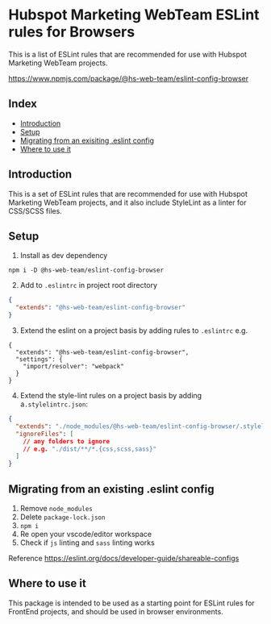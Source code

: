 # Hubspot Marketing WebTeam ESLint rules for Browsers

This is a list of ESLint rules that are recommended for use with Hubspot Marketing WebTeam projects.

https://www.npmjs.com/package/@hs-web-team/eslint-config-browser

<!-- index-start -->
## Index

- [Introduction](#introduction)
- [Setup](#setup)
- [Migrating from an exisiting .eslint config](#migrating-from-an-existing-eslint-config)
- [Where to use it](#where-to-use-it)
<!-- index-end -->

## Introduction

This is a set of ESLint rules that are recommended for use with Hubspot Marketing WebTeam projects, and it also include StyleLint as a linter for CSS/SCSS files.

## Setup

1. Install as dev dependency

```
npm i -D @hs-web-team/eslint-config-browser
```

2. Add to `.eslintrc` in project root directory

```json
{
  "extends": "@hs-web-team/eslint-config-browser"
}
```

3. Extend the eslint on a project basis by adding rules to  `.eslintrc` e.g.

```
{
  "extends": "@hs-web-team/eslint-config-browser",
  "settings": {
    "import/resolver": "webpack"
  }
}
```

4. Extend the style-lint rules on a project basis by adding a`.stylelintrc.json`:

```json
{
  "extends": "./node_modules/@hs-web-team/eslint-config-browser/.stylelintrc.json",
  "ignoreFiles": [
    // any folders to ignore
    // e.g. "./dist/**/*.{css,scss,sass}"
  ]
}
```

## Migrating from an existing .eslint config

1. Remove `node_modules`
2. Delete `package-lock.json`
3. `npm i`
4. Re open your vscode/editor workspace
5. Check if `js` linting and `sass` linting works

Reference
https://eslint.org/docs/developer-guide/shareable-configs

## Where to use it

This package is intended to be used as a starting point for ESLint rules for FrontEnd projects, and should be used in browser environments.


